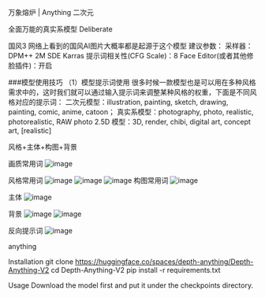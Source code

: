 
万象熔炉 | Anything 二次元

全面万能的真实系模型 Deliberate

国风3  网络上看到的国风AI图片大概率都是起源于这个模型
建议参数：
采样器：DPM++ 2M SDE Karras
提示词相关性(CFG Scale)：8
Face Editor(或者其他修脸插件)：开启

###模型使用技巧
（1）模型提示词使用
很多时候一款模型也是可以用在多种风格需求中的，这时我们就可以通过输入提示词来调整某种风格的权重，下面是不同风格对应的提示词：
二次元模型：illustration, painting, sketch, drawing, painting, comic, anime, catoon；
真实系模型：photography, photo, realistic, photorealistic, RAW photo
2.5D 模型：3D, render, chibi, digital art, concept art, [realistic]

风格+主体+构图+背景

画质常用词
![image](https://github.com/user-attachments/assets/2cf7c008-6528-4efc-9e9d-6ac7b0fb421f)

风格常用词
![image](https://github.com/user-attachments/assets/93cf8eb9-fe36-4d00-8962-2547f5b2df87)
![image](https://github.com/user-attachments/assets/8801d786-ced4-4740-9560-2cc9501c55d1)
![image](https://github.com/user-attachments/assets/4d87f276-d110-4945-8ac1-05f4215c8105)
构图常用词
![image](https://github.com/user-attachments/assets/cbbae22e-3d13-4552-bd9d-bb18f6a7d0b2)

主体
![image](https://github.com/user-attachments/assets/db1d717a-ff9f-4930-92bc-cfa00ffd90ba)

背景
![image](https://github.com/user-attachments/assets/0d8592b3-9465-4a1d-81b3-d99325a89f56)
![image](https://github.com/user-attachments/assets/f5effc68-0b83-4588-8f8b-f0e08b3293f4)

反向提示词
![image](https://github.com/user-attachments/assets/14de4654-07a8-4eec-ae95-6f4a364825ec)


anything

Installation
git clone https://huggingface.co/spaces/depth-anything/Depth-Anything-V2
cd Depth-Anything-V2
pip install -r requirements.txt

Usage
Download the model first and put it under the checkpoints directory.
